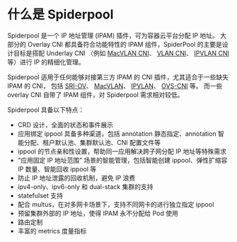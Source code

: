 # 什么是 Spiderpool

Spiderpool 是一个 IP 地址管理 (IPAM) 插件，可为容器云平台分配 IP 地址。
大部分的 Overlay CNI 都具备符合功能特性的 IPAM 组件，SpiderPool 的主要是设计目标是搭配 Underlay CNI
（例如 [MacVLAN CNI](https://github.com/containernetworking/plugins/tree/main/plugins/main/macvlan)、
[VLAN CNI](https://github.com/containernetworking/plugins/tree/main/plugins/main/vlan)、
[IPVLAN CNI](https://github.com/containernetworking/plugins/tree/main/plugins/main/ipvlan)等）进行 IP 的精细化管理。

Spiderpool 适用于任何能够对接第三方 IPAM 的 CNI 插件，尤其适合于一些缺失 IPAM 的 CNI，
包括 [SRI-OV](https://github.com/k8snetworkplumbingwg/sriov-cni)、
[MacVLAN](https://github.com/containernetworking/plugins/tree/main/plugins/main/macvlan)、
[IPVLAN](https://github.com/containernetworking/plugins/tree/main/plugins/main/ipvlan)、
[OVS-CNI](https://github.com/k8snetworkplumbingwg/ovs-cni) 等。
而一些 overlay CNI 自带了 IPAM 组件，对 Spiderpool 需求相对较低。

Spiderpool 具备以下特点：

- CRD 设计，全面的状态和事件展示
- 应用绑定 ippool 具备多种渠道，包括 annotation 静态指定、annotation 智能分配、租户默认池、集群默认池、CNI 配置文件等
- ippool 的节点亲和性设置，帮助同一应用解决跨子网分配 IP 地址等特殊需求
- “应用固定 IP 地址范围” 场景的智能管理，包括智能创建 ippool、弹性扩缩容 IP 数量、智能回收 ippool 等
- 防止 IP 地址泄露的回收机制，避免 IP 浪费
- ipv4-only、ipv6-only 和 dual-stack 集群的支持
- statefulset 支持
- 配合 multus，在对多网卡场景下，支持不同网卡的进行独立指定 ippool
- 预留集群外部的 IP 地址，使得 IPAM 永不分配给 Pod 使用
- 路由定制
- 丰富的 metrics 度量指标
